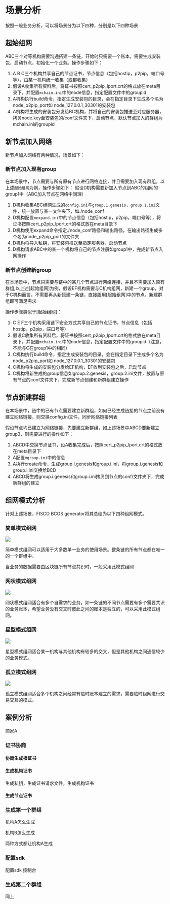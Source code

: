 # 场景分析

按照一般业务分析，可以将场景分为以下四种，分别是以下四种场景

## 起始组网

ABC三个对等机构需要沟通搭建一条链，开始时只需要一个账本，需要生成安装包，启动节点，初始化一个业务。操作步骤如下：

1. A B C三个机构共享自己的节点证书，节点信息（包括hostip，p2pip，端口号等），由某一机构统一收集（或都收集）
2. 假设A收集所有资料后，将证书按照cert_p2pip_lport.crt的格式放在meta目录下，并配置`mchain.ini`中的node信息，指定配置文件中的groupid
3. A机构执行build命令，指定生成安装包的目录，会在指定目录下生成多个名为node_p2pip_port如 node_127.0.0.1_30301的安装包
4. A机构将生成的安装包分发给BC机构，并将自己的安装包推送至对应服务器，拷贝node.key至安装包的/conf文件夹下，启动节点，默认节点加入的群组为mchain.ini的groupid

## 新节点加入网络

新节点加入网络有两种情况，场景如下：

### 新节点加入现有group

在本场景中，节点需要与所有原有节点进行网络连接，并且需要加入现有群组，以上述`起始组网`为例，操作步骤如下：
假设D机构需要新加入节点到ABC的组网的group1中（ABC加入节点在网络中同理）

1. D机构收集ABC组网生成的`config.ini`与`group.1.genesis`，`group.1.ini`文件，统一放置与某一文件夹下，如./node_conf
2. D机构配置`mexpand.ini`中的节点信息（包括hostip，p2pip，端口号等），将证书按照cert_p2pip_lport.crt的格式放在meta目录下
3. D机构使用expand命令指定./node_conf路径和输出路径，在输出路径生成多个名为node_p2pip_port的文件夹
4. D机构将导入私钥，将安装包推送至指定服务器，启动节点
5. D机构请求ABC中的某一个机构将自己的节点注册如group1中，完成新节点入网操作

### 新节点创建新group

在本场景中，节点只需要与链中的某几个节点进行网络连接，并且不需要加入原有群组,以上述[起始组网]为例，假设EF机构需要与C机构组网，新建一个group，对于C机构而言，不需要再从新搭建一条链，直接服用[起始组网]中的节点，新建群组即可满足需求

操作步骤类似于[起始组网]：

1. C E F三个机构采用链下安全方式共享自己的节点证书，节点信息（包括hostip，p2pip，端口号等）
2. 假设C收集所有资料后，将证书按照cert_p2pip_lport.crt的格式放在meta目录下，并配置`mchain.ini`中的node信息，指定配置文件中的groupid（注意，不能与C在group1中的相同）
3. C机构执行build命令，指定生成安装包的目录，会在指定目录下生成多个名为node_p2pip_port如 node_127.0.0.1_30301的安装包
4. C机构将生成的安装包分发给EF机构，EF收到安装包之后，启动节点
5. C机构将新生成的group信息如group.2.genesis，group.2.ini文件，放置与原有节点的conf文件夹下，完成新节点创建和新群组建立操作

## 节点新建群组

在本场景中，链中的已有节点需要建立新群组，如何已经生成链接的节点之前没有建立网络链接，则交换config.ini文件，同步网络链接列表

假设节点均已建立为网络链接，先要建立新群组，如上述场景中ABCD要新建立group3，则需要进行的操作如下：

1. ABCD中交换节点证书，设A收集完成后，按照cert_p2pip_lport.crt的格式放在meta目录下
2. A配置`mgroup.ini`中的信息
3. A执行create命令，生成group.i.genesis和group.i.ini，将group.i.genesis和group.i.ini交换给BCD
4. ABCD将生成group.i.genesis和group.i.ini拷贝到节点的conf/文件夹下，完成新群组的建立

## 组网模式分析

针对上述场景，FISCO BCOS generator将其总结为以下四种组网模式。

### 简单模式组网

![](../../images/enterprise/simple.png)

简单模式组网可以适用于大多数单一业务的使用场景。整条链的所有节点都在唯一的一个群组中。

当业务的数据需要由区块链所有节点共识时，一般采用此模式组网

### 网状模式组网

![](../../images/enterprise/net.png)

网状模式组网适合有多个自需求的业务，如一条链的不同节点需要有多个需要共识的业务账本，希望业务没有交叉时彼此之间的账本是独立的，可以采用此模式组网。

### 星型模式组网

![](../../images/enterprise/star.png)

星型模式组网适合某一机构与其他机构有较多的交叉，但是其他机构之间通信较少的业务模式。

### 孤立模式组网

![](../../images/enterprise/ring.png)

孤立模式组网适合多个机构之间经常有临时账本建立的需求，需要临时组网进行交易交互的模式。

## 案例分析

商家A

### 证书协商

#### 协商生成根证书

#### 生成机构证书

生成私钥，生成证书请求文件，生成机构证书

#### 生成节点证书

### 生成第一个群组

机构A怎么生成

机构B怎么生成 

两种方式都让机构A生成

### 配置sdk

配置sdk 控制台

### 生成第二个群组

同上